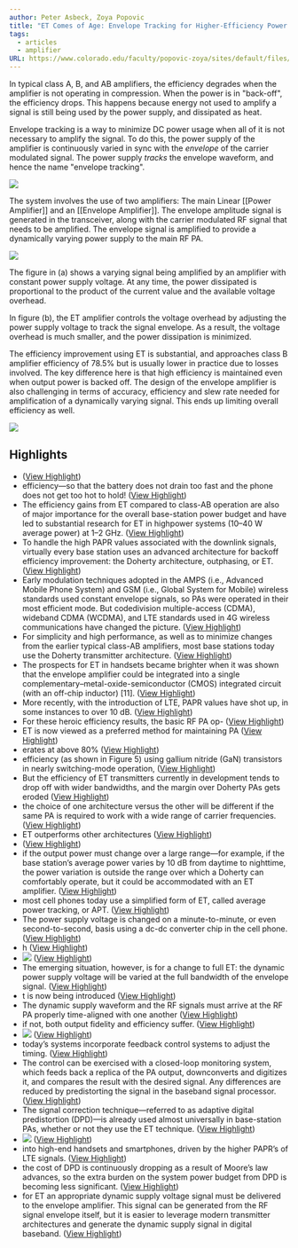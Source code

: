 ```yaml
---
author: Peter Asbeck, Zoya Popovic
title: "ET Comes of Age: Envelope Tracking for Higher-Efficiency Power Amplifiers"
tags:
  - articles
  - amplifier
URL: https://www.colorado.edu/faculty/popovic-zoya/sites/default/files/attached-files/Asbeck2016.pdf
---
```

In typical class A, B, and AB amplifiers, the efficiency degrades when the amplifier is not operating in compression. When the power is in "back-off", the efficiency drops. This happens because energy not used to amplify a signal is still being used by the power supply, and dissipated as heat.

Envelope tracking is a way to minimize DC power usage when all of it is not necessary to amplify the signal. To do this, the power supply of the amplifier is continuously varied in sync with the *envelope* of the carrier modulated signal. The power supply *tracks* the envelope waveform, and hence the name "envelope tracking".

![](https://readwise-assets.s3.amazonaws.com/media/reader/pub/3c0ecb8d01abfabee02ff22c2c5f6000.png?t=1698794132803)

The system involves the use of two amplifiers: The main Linear [[Power Amplifier]] and an [[Envelope Amplifier]]. The envelope amplitude signal is generated in the transceiver, along with the carrier modulated RF signal that needs to be amplified. The envelope signal is amplified to provide a dynamically varying power supply to the main RF PA.

![](https://readwise-assets.s3.amazonaws.com/media/reader/pub/587ee791be1ce7641e000fe98624dca5.png?t=1698794317831)

The figure in (a) shows a varying signal  being amplified by an amplifier with constant power supply voltage. At any time, the power dissipated is proportional to the product of the current value and the available voltage overhead. 

In figure (b), the ET amplifier controls the voltage overhead by adjusting the power supply voltage to track the signal envelope. As a result, the voltage overhead is much smaller, and the power dissipation is minimized.

The efficiency improvement using ET is substantial, and approaches class B amplifier efficiency of 78.5% but is usually lower in practice due to losses involved. The key difference here is that high efficiency is maintained even when output power is backed off. The design of the envelope amplifier is also challenging in terms of accuracy, efficiency and slew rate needed for amplification of a dynamically varying signal. This ends up limiting overall efficiency as well.

![](https://readwise-assets.s3.amazonaws.com/media/reader/pub/d692efaedde4a13aa1ad1652be9d7715.png?t=1698794110583)



## Highlights

-  ([View Highlight](https://read.readwise.io/read/01he409x4y6v82nr55yg7g69v8))
- efficiency—so that the battery does not drain too fast and the phone does not get too hot to hold! ([View Highlight](https://read.readwise.io/read/01he427rwj29cqhz7nskqxxx69))
- The efficiency gains from ET compared to class-AB operation are also of major importance for the overall base-station power budget and have led to substantial research for ET in highpower systems (10–40 W average power) at 1–2 GHz. ([View Highlight](https://read.readwise.io/read/01he429sbexerwvvfb42ftn09b))
- To handle the high PAPR values associated with the downlink signals, virtually every base station uses an advanced architecture for backoff efficiency improvement: the Doherty architecture, outphasing, or ET. ([View Highlight](https://read.readwise.io/read/01he42abfkhw7re9vta1nzvrjq))
- Early modulation techniques adopted in the AMPS (i.e., Advanced Mobile Phone System) and GSM (i.e., Global System for Mobile) wireless standards used constant envelope signals, so PAs were operated in their most efficient mode. But codedivision multiple-access (CDMA), wideband CDMA (WCDMA), and LTE standards used in 4G wireless communications have changed the picture. ([View Highlight](https://read.readwise.io/read/01he423rznqkm9wmq28vpcwe70))
- For simplicity and high performance, as well as to minimize changes from the earlier typical class-AB amplifiers, most base stations today use the Doherty transmitter architecture. ([View Highlight](https://read.readwise.io/read/01he42cbdr47r8hpaa7yawezzb))
- The prospects for ET in handsets became brighter when it was shown that the envelope amplifier could be integrated into a single complementary–metal-oxide-semiconductor (CMOS) integrated circuit (with an off-chip inductor) [11]. ([View Highlight](https://read.readwise.io/read/01he426bgj1z95cj0r0yysth58))
- More recently, with the introduction of LTE, PAPR values have shot up, in some instances to over 10 dB. ([View Highlight](https://read.readwise.io/read/01he4270k1zjvesfj8hn0gn0ep))
- For these heroic efficiency results, the basic RF PA op- ([View Highlight](https://read.readwise.io/read/01he5h9kt47w060md2hfd0dgj2))
- ET is now viewed as a preferred method for maintaining PA ([View Highlight](https://read.readwise.io/read/01he427fkq2g1q2v3phjsj4ypn))
- erates at above 80% ([View Highlight](https://read.readwise.io/read/01he5haaztwj4q0qcba6sgjnn3))
- efficiency (as shown in Figure 5) using gallium nitride (GaN) transistors in nearly switching-mode operation, ([View Highlight](https://read.readwise.io/read/01he5h9z9v8vqmw3n94e7hm794))
- But the efficiency of ET transmitters currently in development tends to drop off with wider bandwidths, and the margin over Doherty PAs gets eroded ([View Highlight](https://read.readwise.io/read/01he5hawka7t5nch080j938hzg))
- the choice of one architecture versus the other will be different if the same PA is required to work with a wide range of carrier frequencies. ([View Highlight](https://read.readwise.io/read/01he5hbb071xdctg01wcqprk3n))
- ET outperforms other architectures ([View Highlight](https://read.readwise.io/read/01he5hcn6nhbjse8gshn244r0c))
-  ([View Highlight](https://read.readwise.io/read/01he40g716dfwpzyhg01nhpsvz))
- if the output power must change over a large range­—for example, if the base station’s average power varies by 10 dB from daytime to nighttime, the power variation is outside the range over which a Doherty can comfortably operate, but it could be accommodated with an ET amplifier. ([View Highlight](https://read.readwise.io/read/01he5hd6rkcmzsmxd176nan4r4))
- most cell phones today use a simplified form of ET, called average power tracking, or APT. ([View Highlight](https://read.readwise.io/read/01he5heg3yz6wzagahvx1rhhs1))
- The power supply voltage is changed on a minute-to-minute, or even second-to-second, basis using a dc-dc converter chip in the cell phone. ([View Highlight](https://read.readwise.io/read/01he5hf0706qdsb28ntkqf3qd5))
- h ([View Highlight](https://read.readwise.io/read/01he5hksmhfa8drvrs15pdg3fd))
- ![](https://readwise-assets.s3.amazonaws.com/media/reader/pub/d4f3b6830a709e8ded473f014661ce96.png?t=1698845745845) ([View Highlight](https://read.readwise.io/read/01he5hhmkbrppy4rxgewepjzbk))
- The emerging situation, however, is for a change to full ET: the dynamic power supply voltage will be varied at the full bandwidth of the envelope signal. ([View Highlight](https://read.readwise.io/read/01he5hm5y9w139qv300b59rb63))
- t is now being introduced ([View Highlight](https://read.readwise.io/read/01he5hmd0ah3bb7y52g0yfqy3d))
- The dynamic supply waveform and the RF signals must arrive at the RF PA properly time-aligned with one another ([View Highlight](https://read.readwise.io/read/01he5hr8h5g4j5eea4ta95wh5m))
- if not, both output fidelity and efficiency suffer. ([View Highlight](https://read.readwise.io/read/01he5hrdmpggp6v2x4azr4sykk))
- ![](https://readwise-assets.s3.amazonaws.com/media/reader/pub/d7964a8eb57726c37251005b3c2eb259.png?t=1698846309105) ([View Highlight](https://read.readwise.io/read/01he5j2vrpqrz7q9xfevyhdmm3))
- today’s systems incorporate feedback control systems to adjust the timing. ([View Highlight](https://read.readwise.io/read/01he5hs7mdy1ybhbrqtphtq6r3))
- The control can be exercised with a closed-loop monitoring system, which feeds back a replica of the PA output, downconverts and digitizes it, and compares the result with the desired signal. Any differences are reduced by predistorting the signal in the baseband signal processor. ([View Highlight](https://read.readwise.io/read/01he5htcg1j1xare2jyxmcmnxp))
- The signal correction technique—referred to as adaptive digital predistortion (DPD)—is already used almost universally in base-station PAs, whether or not they use the ET technique. ([View Highlight](https://read.readwise.io/read/01he5hv38388d88yxqdc890ee9))
- ![](https://readwise-assets.s3.amazonaws.com/media/reader/pub/64b541454955ffda64404c3e4f56e925.png?t=1698846319542) ([View Highlight](https://read.readwise.io/read/01he5j35vjas80qsnp68d2mc79))
- into high-end handsets and smartphones, driven by the higher PAPR’s of LTE signals. ([View Highlight](https://read.readwise.io/read/01he5hmvn1tcxn4h1362cq6tq2))
- the cost of DPD is continuously dropping as a result of Moore’s law advances, so the extra burden on the system power budget from DPD is becoming less significant. ([View Highlight](https://read.readwise.io/read/01he5hx8hng3ss49cs0w4ah5jk))
- for ET an appropriate dynamic supply voltage signal must be delivered to the envelope amplifier. This signal can be generated from the RF signal envelope itself, but it is easier to leverage modern transmitter architectures and generate the dynamic supply signal in digital baseband. ([View Highlight](https://read.readwise.io/read/01he5hpadsb5hshk65t2avdg41))
